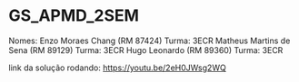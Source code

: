 # GS_APMD_2SEM

Nomes:
Enzo Moraes Chang (RM 87424) Turma: 3ECR
Matheus Martins de Sena (RM 89129) Turma: 3ECR
Hugo Leonardo (RM 89360) Turma: 3ECR

link da solução rodando:
https://youtu.be/2eH0JWsg2WQ
